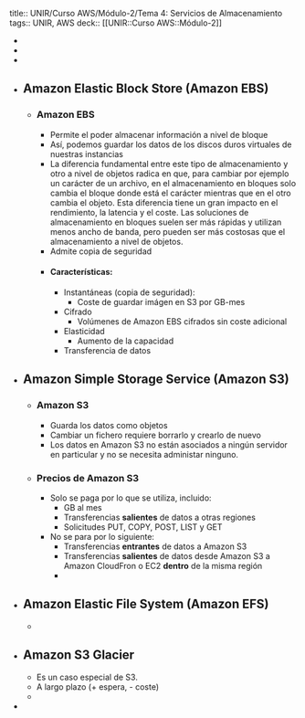 title:: UNIR/Curso AWS/Módulo-2/Tema 4: Servicios de Almacenamiento
tags:: UNIR, AWS
deck:: [[UNIR::Curso AWS::Módulo-2]]

-
-
-
- ## Amazon Elastic Block Store (Amazon EBS)
	- ### Amazon EBS
		- Permite el poder almacenar información a nivel de bloque
		- Así, podemos guardar los datos de los discos duros virtuales de nuestras instancias
		- La diferencia fundamental entre este tipo de almacenamiento y otro a nivel de objetos radica en que, para cambiar por ejemplo un carácter de un archivo, en el almacenamiento en bloques solo cambia el bloque donde está el carácter mientras que en el otro cambia el objeto. Esta diferencia tiene un gran impacto en el rendimiento, la latencia y el coste. Las soluciones de almacenamiento en bloques suelen ser más rápidas y utilizan menos ancho de banda, pero pueden ser más costosas que el almacenamiento a nivel de objetos.
		- Admite copia de seguridad
		- #### Características:
			- Instantáneas (copia de seguridad):
				- Coste de guardar imágen en S3 por GB-mes
			- Cifrado
				- Volúmenes de Amazon EBS cifrados sin coste adicional
			- Elasticidad
				- Aumento de la capacidad
			- Transferencia de datos
- ## Amazon Simple Storage Service (Amazon S3)
	- ### Amazon S3
		- Guarda los datos como objetos
		- Cambiar un fichero requiere borrarlo y crearlo de nuevo
		- Los datos en Amazon S3 no están asociados a ningún servidor en particular y no se necesita administar ninguno.
	- ### Precios de Amazon S3
		- Solo se paga por lo que se utiliza, incluido:
			- GB al mes
			- Transferencias **salientes** de datos a otras regiones
			- Solicitudes PUT, COPY, POST, LIST y GET
		- No se para por lo siguiente:
			- Transferencias **entrantes** de datos a Amazon S3
			- Transferencias **salientes** de datos desde Amazon S3 a Amazon CloudFron o EC2 **dentro** de la misma región
			-
- ## Amazon Elastic File System (Amazon EFS)
	-
- ## Amazon S3 Glacier
	- Es un caso especial de S3.
	- A largo plazo (+ espera, - coste)
	-
-